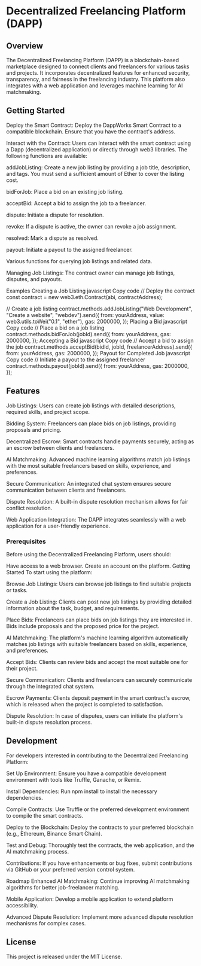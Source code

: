 # Decentralized Freelancing Platform (DAPP)
## Overview
The Decentralized Freelancing Platform (DAPP) is a blockchain-based marketplace designed to connect clients and freelancers for various tasks and projects. It incorporates decentralized features for enhanced security, transparency, and fairness in the freelancing industry. This platform also integrates with a web application and leverages machine learning for AI matchmaking.
## Getting Started
Deploy the Smart Contract: Deploy the DappWorks Smart Contract to a compatible blockchain. Ensure that you have the contract's address.

Interact with the Contract: Users can interact with the smart contract using a Dapp (decentralized application) or directly through web3 libraries. The following functions are available:

addJobListing: Create a new job listing by providing a job title, description, and tags. You must send a sufficient amount of Ether to cover the listing cost.

bidForJob: Place a bid on an existing job listing.

acceptBid: Accept a bid to assign the job to a freelancer.

dispute: Initiate a dispute for resolution.

revoke: If a dispute is active, the owner can revoke a job assignment.

resolved: Mark a dispute as resolved.

payout: Initiate a payout to the assigned freelancer.

Various functions for querying job listings and related data.

Managing Job Listings: The contract owner can manage job listings, disputes, and payouts.

Examples
Creating a Job Listing
javascript
Copy code
// Deploy the contract
const contract = new web3.eth.Contract(abi, contractAddress);

// Create a job listing
contract.methods.addJobListing("Web Development", "Create a website", "webdev").send({
  from: yourAddress,
  value: web3.utils.toWei("0.1", "ether"),
  gas: 2000000,
});
Placing a Bid
javascript
Copy code
// Place a bid on a job listing
contract.methods.bidForJob(jobId).send({
  from: yourAddress,
  gas: 2000000,
});
Accepting a Bid
javascript
Copy code
// Accept a bid to assign the job
contract.methods.acceptBid(bidId, jobId, freelancerAddress).send({
  from: yourAddress,
  gas: 2000000,
});
Payout for Completed Job
javascript
Copy code
// Initiate a payout to the assigned freelancer
contract.methods.payout(jobId).send({
  from: yourAddress,
  gas: 2000000,
});

## Features
Job Listings: Users can create job listings with detailed descriptions, required skills, and project scope.

Bidding System: Freelancers can place bids on job listings, providing proposals and pricing.

Decentralized Escrow: Smart contracts handle payments securely, acting as an escrow between clients and freelancers.

AI Matchmaking: Advanced machine learning algorithms match job listings with the most suitable freelancers based on skills, experience, and preferences.

Secure Communication: An integrated chat system ensures secure communication between clients and freelancers.

Dispute Resolution: A built-in dispute resolution mechanism allows for fair conflict resolution.

Web Application Integration: The DAPP integrates seamlessly with a web application for a user-friendly experience.

### Prerequisites
Before using the Decentralized Freelancing Platform, users should:

 Have access to a web browser.
 Create an account on the platform.
 Getting Started
 To start using the platform:

Browse Job Listings: Users can browse job listings to find suitable projects or tasks.

Create a Job Listing: Clients can post new job listings by providing detailed information about the task, budget, and requirements.

Place Bids: Freelancers can place bids on job listings they are interested in. Bids include proposals and the proposed price for the project.

AI Matchmaking: The platform's machine learning algorithm automatically matches job listings with suitable freelancers based on skills, experience, and preferences.

Accept Bids: Clients can review bids and accept the most suitable one for their project.

Secure Communication: Clients and freelancers can securely communicate through the integrated chat system.

Escrow Payments: Clients deposit payment in the smart contract's escrow, which is released when the project is completed to satisfaction.

Dispute Resolution: In case of disputes, users can initiate the platform's built-in dispute resolution process.

## Development
For developers interested in contributing to the Decentralized Freelancing Platform:

Set Up Environment: Ensure you have a compatible development environment with tools like Truffle, Ganache, or Remix.

Install Dependencies: Run npm install to install the necessary dependencies.

Compile Contracts: Use Truffle or the preferred development environment to compile the smart contracts.

Deploy to the Blockchain: Deploy the contracts to your preferred blockchain (e.g., Ethereum, Binance Smart Chain).

Test and Debug: Thoroughly test the contracts, the web application, and the AI matchmaking process.

Contributions: If you have enhancements or bug fixes, submit contributions via GitHub or your preferred version control system.

Roadmap
Enhanced AI Matchmaking: Continue improving AI matchmaking algorithms for better job-freelancer matching.

Mobile Application: Develop a mobile application to extend platform accessibility.

Advanced Dispute Resolution: Implement more advanced dispute resolution mechanisms for complex cases.

## License
This project is released under the MIT License.
